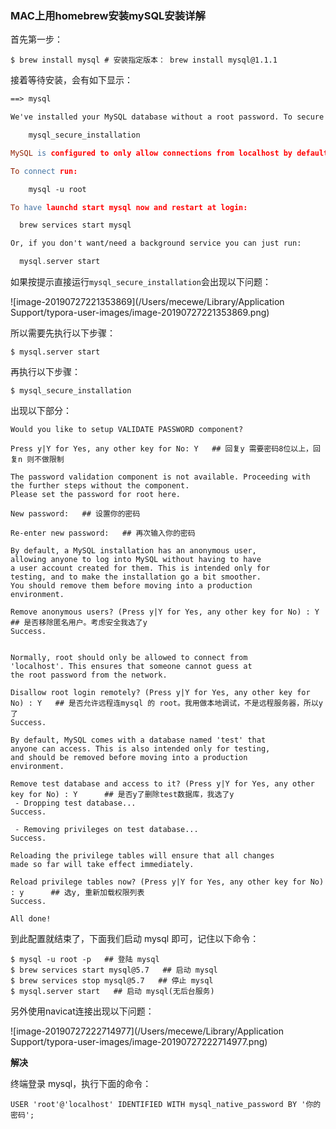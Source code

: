 ### MAC上用homebrew安装mySQL安装详解

首先第一步：

`$ brew install mysql # 安装指定版本： brew install mysql@1.1.1`

接着等待安装，会有如下显示：

```l
==> mysql

We've installed your MySQL database without a root password. To secure it run:

​    mysql_secure_installation

MySQL is configured to only allow connections from localhost by default

To connect run:

​    mysql -u root

To have launchd start mysql now and restart at login:

  brew services start mysql

Or, if you don't want/need a background service you can just run:

  mysql.server start
```

如果按提示直接运行``mysql_secure_installation``会出现以下问题：

![image-20190727221353869](/Users/mecewe/Library/Application Support/typora-user-images/image-20190727221353869.png)

所以需要先执行以下步骤：

``$ mysql.server start``

再执行以下步骤：

``$ mysql_secure_installation``

出现以下部分：

```
Would you like to setup VALIDATE PASSWORD component?

Press y|Y for Yes, any other key for No: Y   ## 回复y 需要密码8位以上，回复n 则不做限制

The password validation component is not available. Proceeding with the further steps without the component.
Please set the password for root here.

New password:   ## 设置你的密码

Re-enter new password:   ## 再次输入你的密码

By default, a MySQL installation has an anonymous user,
allowing anyone to log into MySQL without having to have
a user account created for them. This is intended only for
testing, and to make the installation go a bit smoother.
You should remove them before moving into a production
environment.

Remove anonymous users? (Press y|Y for Yes, any other key for No) : Y    ## 是否移除匿名用户。考虑安全我选了y
Success.


Normally, root should only be allowed to connect from
'localhost'. This ensures that someone cannot guess at
the root password from the network.

Disallow root login remotely? (Press y|Y for Yes, any other key for No) : Y   ## 是否允许远程连mysql 的 root。我用做本地调试，不是远程服务器，所以y了
Success.

By default, MySQL comes with a database named 'test' that
anyone can access. This is also intended only for testing,
and should be removed before moving into a production
environment.

Remove test database and access to it? (Press y|Y for Yes, any other key for No) : Y      ## 是否y了删除test数据库，我选了y
 - Dropping test database...
Success.

 - Removing privileges on test database...
Success.

Reloading the privilege tables will ensure that all changes
made so far will take effect immediately.

Reload privilege tables now? (Press y|Y for Yes, any other key for No) : y      ## 选y, 重新加载权限列表
Success.

All done!
```



到此配置就结束了，下面我们启动 mysql 即可，记住以下命令：

```
$ mysql -u root -p   ## 登陆 mysql
$ brew services start mysql@5.7   ## 启动 mysql
$ brew services stop mysql@5.7   ## 停止 mysql
$ mysql.server start   ## 启动 mysql(无后台服务)
```



另外使用navicat连接出现以下问题：

![image-20190727222714977](/Users/mecewe/Library/Application Support/typora-user-images/image-20190727222714977.png)





**解决**

终端登录 mysql，执行下面的命令：

```ALTER
USER 'root'@'localhost' IDENTIFIED WITH mysql_native_password BY '你的密码';
```